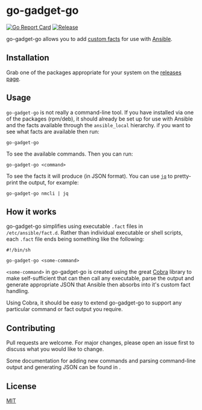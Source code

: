 # go-gadget-go

[![Go Report Card](https://goreportcard.com/badge/github.com/joshuar/go-gadget-go?style=flat-square)](https://goreportcard.com/report/github.com/joshuar/go-gadget-go)
[![Release](https://img.shields.io/github/release/joshuar/go-gadget-go.svg?style=flat-square)](https://github.com/joshuar/go-gadget-go/releases/latest)

go-gadget-go allows you to add [custom facts](https://docs.ansible.com/ansible/latest/user_guide/playbooks_vars_facts.html)
for use with [Ansible](https://www.ansible.com/).

## Installation

Grab one of the packages appropriate for your system on the [releases
page](https://github.com/joshuar/go-gadget-go/releases).

## Usage

`go-gadget-go` is not really a command-line tool. If you have installed via one
of the packages (rpm/deb), it should already be set up for use with Ansible and
the facts available through the `ansible_local` hierarchy. if you want to see
what facts are available then run:

```shell
go-gadget-go
```

To see the available commands.  Then you can run:

```shell
go-gadget-go <command>
```

To see the facts it will produce (in JSON format).  You can use
[`jq`](https://stedolan.github.io/jq/) to pretty-print the output, for example:

```shell
go-gadget-go nmcli | jq
```

## How it works

go-gadget-go simplifies using executable `.fact` files in `/etc/ansible/fact.d`.
Rather than individual executable or shell scripts, each `.fact` file ends being
something like the following:

```shell
#!/bin/sh

go-gadget-go <some-command>
```

`<some-command>` in go-gadget-go is created using the great
[Cobra](https://github.com/spf13/cobra) library to make self-sufficient that can
then call any executable, parse the output and generate appropriate JSON that
Ansible then absorbs into it's custom fact handling.

Using Cobra, it should be easy to extend go-gadget-go to support any particular
command or fact output you require.

## Contributing
Pull requests are welcome. For major changes, please open an issue first to
discuss what you would like to change. 

Some documentation for adding new commands and parsing command-line output and
generating JSON can be found in [](docs/COINTRIBUTING.md).

## License
[MIT](https://choosealicense.com/licenses/mit/)